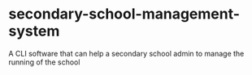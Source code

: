 # secondary-school-management-system
A CLI software that can help a secondary school admin to manage the running of the school
